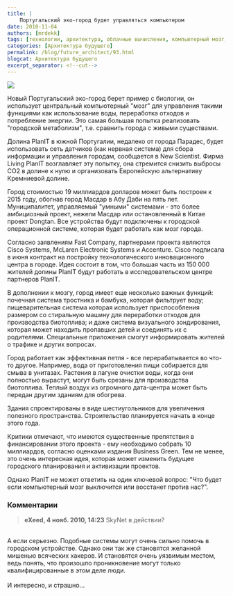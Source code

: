 ```yaml
---
title: |
    Португальский эко-город будет управляться компьютером
date: 2010-11-04
authors: [mrdekk]
tags: [технологии, архитектура, облачные вычисления, компьютерный мозг, города будущего, зеленые города, португалия]
categories: [Архитектура будущего]
permalink: /blog/future_architect/93.html
blogcat: Архитектура будущего
excerpt_separator: <!--cut-->
---
```



![](http://itw66.ru/uploads/images/00/00/01/2010/11/04/c641be.png)


Новый Португальский эко-город берет пример с биологии, он использует центральный компьютерный "мозг" для управления такими функциями как использование воды, переработка отходов и потребление энергии. Это самая большая попытка реализовать "городской метаболизм", т.е. сравнить города с живыми существами.


<!--cut-->


Долина PlanIT в южной Португалии, недалеко от города Парадес, будет использовать сеть датчиков (как нервная система) для сбора информации и управления городам, сообщается в New Scientist. Фирма Living PlanIT возглавляет эту попытку, она стремится снизить выбросы CO2 в долине к нулю и организовать Европейскую альтернативу Кремниевой долине.

Город стоимостью 19 миллиардов долларов может быть построен к 2015 году, обогнав город Масдар в Абу Даби на пять лет. Муниципалитет, управляемый "умными" системами - это более амбициозный проект, нежели Масдар или остановленный в Китае проект Dongtan. Все устройства будут подключены к городской операционной системе, которая будет работать как мозг города.

Согласно заявлениям Fast Company, партнерами проекта являются Cisco Systems, McLaren Electronic Systems и Accenture. Cisco подписала в июня контракт на постройку технологического инновационного центра в городе. Идея состоит в том, что большая часть из 150 000 жителей долины PlanIT будут работать в исследовательском центре партнеров PlanIT.

В дополнении к мозгу, город имеет еще несколько важных функций: почечная система тростника и бамбука, которая фильтрует воду; пищеварительная система которая использует приспособления размером со стиральную машину для переработки отходов для производства биотоплива; и даже система визуального зондирования, которая может находить пропавших детей и соединять их с родителями. Специальные приложения смогут информировать жителей о трафике и других вопросах.

Город работает как эффективная петля - все перерабатывается во что-то другое. Например, вода от приготовления пищи собирается для смыва в унитазах. Растения в лагуне очистки воды, когда они полностью вырастут, могут быть срезаны для производства биотоплива. Теплый воздух из огромного дата-центра может быть передан другим зданиям для обогрева.

Здания спроектированы в виде шестиугольников для увеличения полезного пространства. Строительство планируется начать в конце этого года.

Критики отмечают, что имеются существенные препятствия в финансировании этого проекта - ему необходимо собрать 10 миллиардов, согласно оценками издания Business Green. Тем не менее, это очень интересная идея, которая может изменить будущее городского планирования и активизации проектов.

Однако PlanIT не может ответить на один ключевой вопрос: "Что будет если компьютерный мозг выключится или восстанет против нас?".

### Комментарии

> **eXeed, 4 нояб. 2010, 14:23**
> SkyNet в действии?<br/>
<br/>
А если серьезно. Подобные системы могут очень сильно помочь в городском устройстве. Однако они так же становятся желанной мишенью всяческих хакеров. И становятся очень уязвимым местом, ведь понять, что произошло проникновение могут только квалифицированные в этом деле люди.<br/>
<br/>
И интересно, и страшно…
